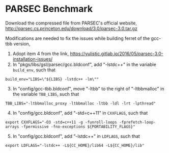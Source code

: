 # PARSEC Benchmark 

Download the compressed file from PARSEC's official website, http://parsec.cs.princeton.edu/download/3.0/parsec-3.0.tar.gz

Modifications are needed to fix the issues while building ferret of the gcc-tbb version,
1. Adopt item 4 from the link, https://yulistic.gitlab.io/2016/05/parsec-3.0-installation-issues/
2. In "pkgs/libs/gsl/parsec/gcc.bldconf", add "-lstdc++" in the variable `build_env`, such that 
```
build_env="LIBS=\"${LIBS} -lstdc++ -lm\""
```
3. In "config/gcc-tbb.bldconf", move "-ltbb" to the right of "-ltbbmalloc" in the variable `TBB_LIBS`, such that 
```
TBB_LIBS="-ltbbmalloc_proxy -ltbbmalloc -ltbb -ldl -lrt -lpthread"
```
4. In "config/gcc.bldconf", add "-std=c++11" in `CXXFLAGS`, such that 
```
export CXXFLAGS="-O3 -std=c++11 -g -funroll-loops -fprefetch-loop-arrays -fpermissive -fno-exceptions ${PORTABILITY_FLAGS}"
```
5. In "config/gcc.bldconf", add "-lstdc++" in `LDFLAGS`, such that 
```
export LDFLAGS="-lstdc++ -L${CC_HOME}/lib64 -L${CC_HOME}/lib"
```
